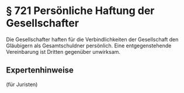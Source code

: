 # § 721 Persönliche Haftung der Gesellschafter
Die Gesellschafter haften für die Verbindlichkeiten der Gesellschaft den Gläubigern als Gesamtschuldner persönlich. Eine entgegenstehende Vereinbarung ist Dritten gegenüber unwirksam.
## Expertenhinweise
(für Juristen)